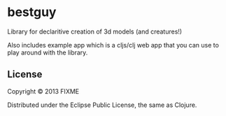 # bestguy

Library for declaritive creation of 3d models (and creatures!)

Also includes example app which is a cljs/clj web app that you can use to play around with the library.

## License

Copyright © 2013 FIXME

Distributed under the Eclipse Public License, the same as Clojure.
